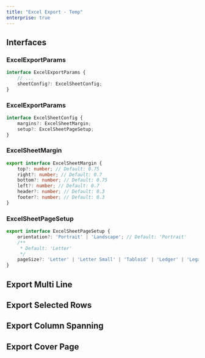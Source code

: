 ```yaml
---
title: "Excel Export - Temp"
enterprise: true
---
```


<grid-example title='Excel Export - Page Setup' name='excel-export-page-setup' type='generated' options='{ "enterprise": true, "exampleHeight": 815 }'></grid-example>

## Interfaces

### ExcelExportParams

```ts
interface ExcelExportParams {
    // ...
    sheetConfig?: ExcelSheetConfig;
}
```

### ExcelExportParams
```ts
interface ExcelSheetConfig {
    margins?: ExcelSheetMargin;
    setup?: ExcelSheetPageSetup;
}
```

### ExcelSheetMargin
```ts
export interface ExcelSheetMargin {
    top?: number; // Default: 0.75
    right?: number; // Default: 0.7
    bottom?: number; // Default: 0.75
    left?: number; // Default: 0.7
    header?: number; // Default: 0.3
    footer?: number; // Default: 0.3
}
```

### ExcelSheetPageSetup
```ts
export interface ExcelSheetPageSetup {
    orientation?: 'Portrait' | 'Landscape'; // Default: 'Portrait'
    /** 
     * Default: 'Letter'
     */
    pageSize?: 'Letter' | 'Letter Small' | 'Tabloid' | 'Ledger' | 'Legal' | 'Statement' | 'Executive' | 'A3' | 'A4' | 'A4 Small' | 'A5' | 'A6' | 'B4' | 'B5' | 'Folio' | 'Envelope' | 'Envelope DL' | 'Envelope C5' | 'Envelope B5' | 'Envelope C3' | 'Envelope C4' | 'Envelope C6' | 'Envelope Monarch' | 'Japanese Postcard' | 'Japanese Double Postcard';
}
```

## Export Multi Line
<grid-example title='Excel Export - Multi Line' name='excel-export-multi-line' type='generated' options='{ "enterprise": true }'></grid-example>

## Export Selected Rows
<grid-example title='Excel Export - Selected Rows' name='excel-export-selected-rows' type='generated' options='{ "enterprise": true }'></grid-example>

## Export Column Spanning

<grid-example title='Excel Export - Column Spanning Rows' name='excel-export-column-spanning' type='generated' options='{ "enterprise": true }'></grid-example>

## Export Cover Page
<grid-example title='Excel Export - Cover Page' name='excel-export-cover-page' type='generated' options='{ "enterprise": true }'></grid-example>
